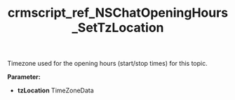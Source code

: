 ﻿---
title: crmscript_ref_NSChatOpeningHours_SetTzLocation
description: NSChatOpeningHours.SetTzLocation(TimeZoneData tzLocation)
intellisense: NSChatOpeningHours.SetTzLocation
keywords: NSChatOpeningHours, GetTzLocation
so.topic: reference
---

Timezone used for the opening hours (start/stop times) for this topic.

**Parameter:** 
 - **tzLocation** TimeZoneData


